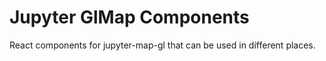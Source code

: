 # Jupyter GlMap Components 

React components for jupyter-map-gl that can be used in different places.
